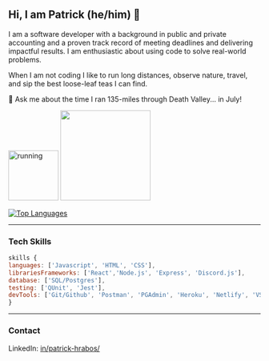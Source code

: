 ## Hi, I am Patrick (he/him) 🦩

I am a software developer with a background in public and private accounting and a proven track record of meeting deadlines and delivering impactful results. I am enthusiastic about using code to solve real-world problems. 

When I am not coding I like to run long distances, observe nature, travel, and sip the best loose-leaf teas I can find.

💬 Ask me about the time I ran 135-miles through Death Valley... in July!



<img width="100em" src="https://media.giphy.com/media/2eN0NkCvhjxqo/giphy.gif" alt="running"/>


<img height="180em" src="https://github-readme-stats.vercel.app/api?username=phrabos&show_icons=true&&count_private=true&include_all_commits=true&theme=bear" />

[![Top Languages](https://github-readme-stats.vercel.app/api/top-langs/?username=phrabos&layout=compact&theme=bear)](https://github.com/phrabos/github-readme-stats)

****
### Tech Skills
```js
skills {
languages: ['Javascript', 'HTML', 'CSS'],
librariesFrameworks: ['React','Node.js', 'Express', 'Discord.js'],
database: ['SQL/Postgres'],
testing: ['QUnit', 'Jest'],
devTools: ['Git/Github', 'Postman', 'PGAdmin', 'Heroku', 'Netlify', 'VSCode']
}
```
***
### Contact
LinkedIn:  <a href="https://www.linkedin.com/in/patrick-hrabos/">in/patrick-hrabos/</a>
